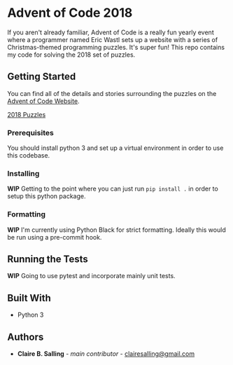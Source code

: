 # Advent of Code 2018

If you aren't already familiar, Advent of Code is a really fun yearly event
where a programmer named Eric Wastl sets up a website with a series of 
Christmas-themed programming puzzles. It's super fun! This repo contains
my code for solving the 2018 set of puzzles.

## Getting Started

You can find all of the details and stories surrounding the puzzles on the [Advent of Code Website](https://adventofcode.com/).

[2018 Puzzles](https://adventofcode.com/2018)

### Prerequisites

You should install python 3 and set up a virtual environment in order to use this codebase.

### Installing

**WIP** Getting to the point where you can just run `pip install .` in order to setup this python package.

### Formatting
**WIP** I'm currently using Python Black for strict formatting. Ideally this would be run using a pre-commit hook.

## Running the Tests

**WIP** Going to use pytest and incorporate mainly unit tests.

## Built With

* Python 3

## Authors
* **Claire B. Salling** - *main contributor* - clairesalling@gmail.com